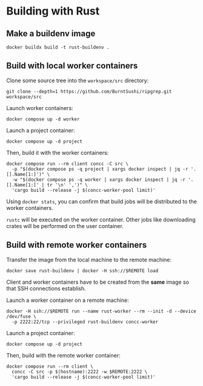 # Building with Rust

## Make a buildenv image

```shell
docker buildx build -t rust-buildenv .
```

## Build with local worker containers

Clone some source tree into the `workspace/src` directory:

```shell
git clone --depth=1 https://github.com/BurntSushi/ripgrep.git workspace/src
```

Launch worker containers:

```shell
docker compose up -d worker
```

Launch a project container:

```shell
docker compose up -d project
```

Then, build it with the worker containers:

```shell
docker compose run --rm client concc -C src \
  -p "$(docker compose ps -q project | xargs docker inspect | jq -r '.[].Name[1:]')" \
  -w "$(docker compose ps -q worker | xargs docker inspect | jq -r '.[].Name[1:]' | tr '\n' ',')" \
  'cargo build --release -j $(concc-worker-pool limit)'
```

Using `docker stats`, you can confirm that build jobs will be distributed to the worker containers.

`rustc` will be executed on the worker container.  Other jobs like downloading crates will be
performed on the user container.

## Build with remote worker containers

Transfer the image from the local machine to the remote machine:

```shell
docker save rust-buildenv | docker -H ssh://$REMOTE load
```

Client and worker containers have to be created from the **same** image so that SSH connections establish.

Launch a worker container on a remote machine:

```shell
docker -H ssh://$REMOTE run --name rust-worker --rm --init -d --device /dev/fuse \
  -p 2222:22/tcp --privileged rust-buildenv concc-worker
```

Launch a project container:

```shell
docker compose up -d project
```

Then, build with the remote worker container:

```shell
docker compose run --rm client \
  concc -C src -p $(hostname):2222 -w $REMOTE:2222 \
  'cargo build --release -j $(concc-worker-pool limit)'
```
